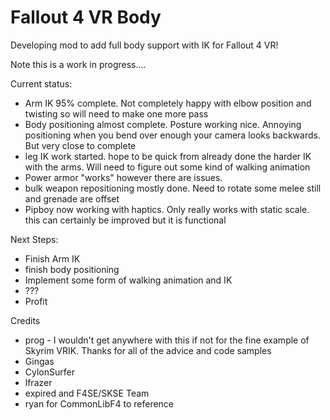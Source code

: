 # Fallout 4 VR Body
Developing mod to add full body support with IK for Fallout 4 VR!

Note this is a work in progress....

Current status:
- Arm IK 95% complete.   Not completely happy with elbow position and twisting so will need to make one more pass
- Body positioning almost complete.   Posture working nice.  Annoying positioning when you bend over enough your camera looks backwards.   But very close to complete
- leg IK work started.   hope to be quick from already done the harder IK with the arms.    Will need to figure out some kind of walking animation
- Power armor "works" however there are issues.
- bulk weapon repositioning mostly done.     Need to rotate some melee still and grenade are offset
- Pipboy now working with haptics.    Only really works with static scale.     this can certainly be improved but it is functional

Next Steps:
- Finish Arm IK
- finish body positioning
- Implement some form of walking animation and IK
- ???
- Profit

Credits
- prog - I wouldn't get anywhere with this if not for the fine example of Skyrim VRIK.   Thanks for all of the advice and code samples
- Gingas
- CylonSurfer
- lfrazer
- expired and F4SE/SKSE Team
- ryan for CommonLibF4 to reference
